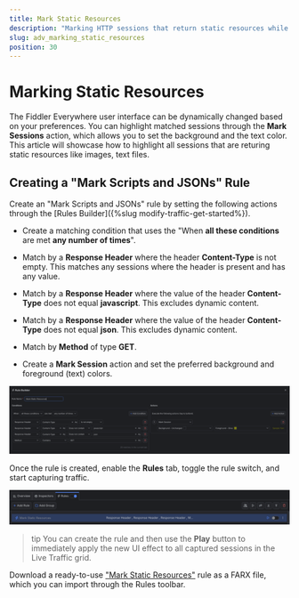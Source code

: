 ```yaml
---
title: Mark Static Resources
description: "Marking HTTP sessions that return static resources while using Fiddler's rules."
slug: adv_marking_static_resources
position: 30
---
```


# Marking Static Resources

The Fiddler Everywhere user interface can be dynamically changed based on your preferences. You can highlight matched sessions through the **Mark Sessions** action, which allows you to set the background and the text color. This article will showcase how to highlight all sessions that are returing static resources like images, text files.

## Creating a "Mark Scripts and JSONs" Rule

Create an "Mark Scripts and JSONs" rule by setting the following actions through the [Rules Builder]({%slug modify-traffic-get-started%}).

- Create a matching condition that uses the "When **all these conditions** are met **any number of times**". 

- Match by a **Response Header** where the header **Content-Type** is not empty. This matches any sessions where the header is present and has any value.

- Match by a **Response Header** where the value of the header **Content-Type** does not equal **javascript**. This excludes dynamic content.

- Match by a **Response Header** where the value of the header **Content-Type** does not equal **json**. This excludes dynamic content.

- Match by **Method** of type **GET**.

- Create a **Mark Session** action and set the preferred background and foreground (text) colors.

![Creating "Mark Scripts and JSONs" rule](../../images/advanced/mark-static-objects.png)

Once the rule is created, enable the **Rules** tab, toggle the rule switch, and start capturing traffic.

![Activating the "Mark Scripts and JSONs" rule](../../images/advanced/mark-static-objects-active.png)

>tip You can create the rule and then use the **Play** button to immediately apply the new UI effect to all captured sessions in the Live Traffic grid.

Download a ready-to-use <a href="https://github.com/telerik/fiddler-everywhere/tree/master/rules/mark-static-objects" target="_blank">"Mark Static Resources"</a> rule as a FARX file, which you can import through the Rules toolbar.
 
